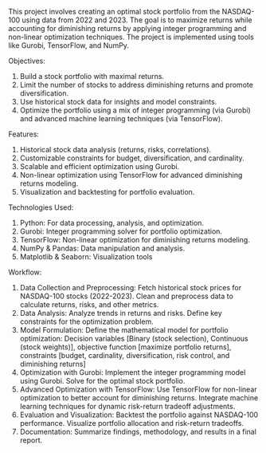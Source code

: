 This project involves creating an optimal stock portfolio from the NASDAQ-100 using data from 2022 and 2023. 
The goal is to maximize returns while accounting for diminishing returns by applying integer programming and non-linear optimization techniques. 
The project is implemented using tools like Gurobi, TensorFlow, and NumPy.

Objectives:
1. Build a stock portfolio with maximal returns.
2. Limit the number of stocks to address diminishing returns and promote diversification.
3. Use historical stock data for insights and model constraints.
4. Optimize the portfolio using a mix of integer programming (via Gurobi) and advanced machine learning techniques (via TensorFlow).


Features:
1. Historical stock data analysis (returns, risks, correlations).
2. Customizable constraints for budget, diversification, and cardinality.
3. Scalable and efficient optimization using Gurobi.
4. Non-linear optimization using TensorFlow for advanced diminishing returns modeling.
5. Visualization and backtesting for portfolio evaluation.


Technologies Used:
1. Python: For data processing, analysis, and optimization.
2. Gurobi: Integer programming solver for portfolio optimization.
3. TensorFlow: Non-linear optimization for diminishing returns modeling.
4. NumPy & Pandas: Data manipulation and analysis.
5. Matplotlib & Seaborn: Visualization tools


Workflow:
1. Data Collection and Preprocessing: Fetch historical stock prices for NASDAQ-100 stocks (2022-2023). Clean and preprocess data to calculate returns, risks, and other metrics.
2. Data Analysis: Analyze trends in returns and risks. Define key constraints for the optimization problem.
3. Model Formulation: Define the mathematical model for portfolio optimization: Decision variables [Binary (stock selection), Continuous (stock weights)], objective function [maximize portfolio returns],
   constraints [budget, cardinality, diversification, risk control, and diminishing returns]
5. Optimization with Gurobi: Implement the integer programming model using Gurobi. Solve for the optimal stock portfolio.
6. Advanced Optimization with TensorFlow: Use TensorFlow for non-linear optimization to better account for diminishing returns. Integrate machine learning techniques for dynamic risk-return tradeoff adjustments.
7. Evaluation and Visualization: Backtest the portfolio against NASDAQ-100 performance. Visualize portfolio allocation and risk-return tradeoffs.
8. Documentation: Summarize findings, methodology, and results in a final report.

